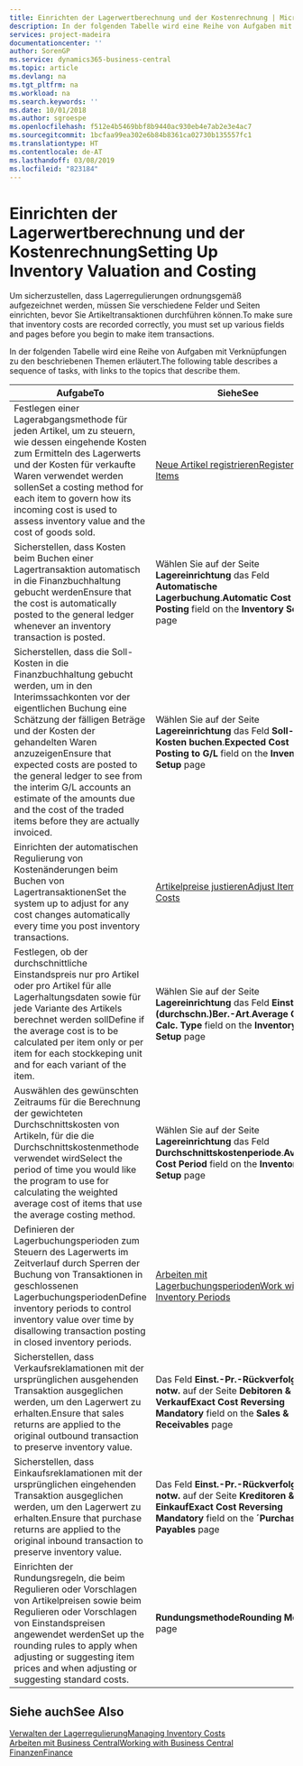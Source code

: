 ```yaml
---
title: Einrichten der Lagerwertberechnung und der Kostenrechnung | Microsoft Docs
description: In der folgenden Tabelle wird eine Reihe von Aufgaben mit Verknüpfungen zu den beschriebenen Themen erläutert.
services: project-madeira
documentationcenter: ''
author: SorenGP
ms.service: dynamics365-business-central
ms.topic: article
ms.devlang: na
ms.tgt_pltfrm: na
ms.workload: na
ms.search.keywords: ''
ms.date: 10/01/2018
ms.author: sgroespe
ms.openlocfilehash: f512e4b5469bbf8b9440ac930eb4e7ab2e3e4ac7
ms.sourcegitcommit: 1bcfaa99ea302e6b84b8361ca02730b135557fc1
ms.translationtype: HT
ms.contentlocale: de-AT
ms.lasthandoff: 03/08/2019
ms.locfileid: "823184"
---
```

# <a name="setting-up-inventory-valuation-and-costing"></a><span data-ttu-id="2313b-103">Einrichten der Lagerwertberechnung und der Kostenrechnung</span><span class="sxs-lookup"><span data-stu-id="2313b-103">Setting Up Inventory Valuation and Costing</span></span>
<span data-ttu-id="2313b-104">Um sicherzustellen, dass Lagerregulierungen ordnungsgemäß aufgezeichnet werden, müssen Sie verschiedene Felder und Seiten einrichten, bevor Sie Artikeltransaktionen durchführen können.</span><span class="sxs-lookup"><span data-stu-id="2313b-104">To make sure that inventory costs are recorded correctly, you must set up various fields and pages before you begin to make item transactions.</span></span>

<span data-ttu-id="2313b-105">In der folgenden Tabelle wird eine Reihe von Aufgaben mit Verknüpfungen zu den beschriebenen Themen erläutert.</span><span class="sxs-lookup"><span data-stu-id="2313b-105">The following table describes a sequence of tasks, with links to the topics that describe them.</span></span>

|<span data-ttu-id="2313b-106">**Aufgabe**</span><span class="sxs-lookup"><span data-stu-id="2313b-106">**To**</span></span>|<span data-ttu-id="2313b-107">**Siehe**</span><span class="sxs-lookup"><span data-stu-id="2313b-107">**See**</span></span>|  
|------------|-------------|  
|<span data-ttu-id="2313b-108">Festlegen einer Lagerabgangsmethode für jeden Artikel, um zu steuern, wie dessen eingehende Kosten zum Ermitteln des Lagerwerts und der Kosten für verkaufte Waren verwendet werden sollen</span><span class="sxs-lookup"><span data-stu-id="2313b-108">Set a costing method for each item to govern how its incoming cost is used to assess inventory value and the cost of goods sold.</span></span>|[<span data-ttu-id="2313b-109">Neue Artikel registrieren</span><span class="sxs-lookup"><span data-stu-id="2313b-109">Register New Items</span></span>](inventory-how-register-new-items.md)|  
|<span data-ttu-id="2313b-110">Sicherstellen, dass Kosten beim Buchen einer Lagertransaktion automatisch in die Finanzbuchhaltung gebucht werden</span><span class="sxs-lookup"><span data-stu-id="2313b-110">Ensure that the cost is automatically posted to the general ledger whenever an inventory transaction is posted.</span></span>|<span data-ttu-id="2313b-111">Wählen Sie auf der Seite **Lagereinrichtung** das Feld **Automatische Lagerbuchung**.</span><span class="sxs-lookup"><span data-stu-id="2313b-111">**Automatic Cost Posting** field on the **Inventory Setup** page</span></span>|  
|<span data-ttu-id="2313b-112">Sicherstellen, dass die Soll-Kosten in die Finanzbuchhaltung gebucht werden, um in den Interimssachkonten vor der eigentlichen Buchung eine Schätzung der fälligen Beträge und der Kosten der gehandelten Waren anzuzeigen</span><span class="sxs-lookup"><span data-stu-id="2313b-112">Ensure that expected costs are posted to the general ledger to see from the interim G/L accounts an estimate of the amounts due and the cost of the traded items before they are actually invoiced.</span></span>|<span data-ttu-id="2313b-113">Wählen Sie auf der Seite **Lagereinrichtung** das Feld **Soll-Kosten buchen**.</span><span class="sxs-lookup"><span data-stu-id="2313b-113">**Expected Cost Posting to G/L** field on the **Inventory Setup** page</span></span>|  
|<span data-ttu-id="2313b-114">Einrichten der automatischen Regulierung von Kostenänderungen beim Buchen von Lagertransaktionen</span><span class="sxs-lookup"><span data-stu-id="2313b-114">Set the system up to adjust for any cost changes automatically every time you post inventory transactions.</span></span>|[<span data-ttu-id="2313b-115">Artikelpreise justieren</span><span class="sxs-lookup"><span data-stu-id="2313b-115">Adjust Item Costs</span></span>](inventory-how-adjust-item-costs.md)|  
|<span data-ttu-id="2313b-116">Festlegen, ob der durchschnittliche Einstandspreis nur pro Artikel oder pro Artikel für alle Lagerhaltungsdaten sowie für jede Variante des Artikels berechnet werden soll</span><span class="sxs-lookup"><span data-stu-id="2313b-116">Define if the average cost is to be calculated per item only or per item for each stockkeping unit and for each variant of the item.</span></span>|<span data-ttu-id="2313b-117">Wählen Sie auf der Seite **Lagereinrichtung** das Feld **Einst.-Pr.(durchschn.)Ber.-Art**.</span><span class="sxs-lookup"><span data-stu-id="2313b-117">**Average Cost Calc. Type** field on the **Inventory Setup** page</span></span>|  
|<span data-ttu-id="2313b-118">Auswählen des gewünschten Zeitraums für die Berechnung der gewichteten Durchschnittskosten von Artikeln, für die die Durchschnittskostenmethode verwendet wird</span><span class="sxs-lookup"><span data-stu-id="2313b-118">Select the period of time you would like the program to use for calculating the weighted average cost of items that use the average costing method.</span></span>|<span data-ttu-id="2313b-119">Wählen Sie auf der Seite **Lagereinrichtung** das Feld **Durchschnittskostenperiode**.</span><span class="sxs-lookup"><span data-stu-id="2313b-119">**Average Cost Period** field on the **Inventory Setup** page</span></span>|  
|<span data-ttu-id="2313b-120">Definieren der Lagerbuchungsperioden zum Steuern des Lagerwerts im Zeitverlauf durch Sperren der Buchung von Transaktionen in geschlossenen Lagerbuchungsperioden</span><span class="sxs-lookup"><span data-stu-id="2313b-120">Define inventory periods to control inventory value over time by disallowing transaction posting in closed inventory periods.</span></span>|[<span data-ttu-id="2313b-121">Arbeiten mit Lagerbuchungsperioden</span><span class="sxs-lookup"><span data-stu-id="2313b-121">Work with Inventory Periods</span></span>](finance-how-to-work-with-inventory-periods.md)|  
|<span data-ttu-id="2313b-122">Sicherstellen, dass Verkaufsreklamationen mit der ursprünglichen ausgehenden Transaktion ausgeglichen werden, um den Lagerwert zu erhalten.</span><span class="sxs-lookup"><span data-stu-id="2313b-122">Ensure that sales returns are applied to the original outbound transaction to preserve inventory value.</span></span>|<span data-ttu-id="2313b-123">Das Feld **Einst.-Pr.-Rückverfolg. notw.** auf der Seite **Debitoren & Verkauf**</span><span class="sxs-lookup"><span data-stu-id="2313b-123">**Exact Cost Reversing Mandatory** field on the **Sales & Receivables** page</span></span>|  
|<span data-ttu-id="2313b-124">Sicherstellen, dass Einkaufsreklamationen mit der ursprünglichen eingehenden Transaktion ausgeglichen werden, um den Lagerwert zu erhalten.</span><span class="sxs-lookup"><span data-stu-id="2313b-124">Ensure that purchase returns are applied to the original inbound transaction to preserve inventory value.</span></span>|<span data-ttu-id="2313b-125">Das Feld **Einst.-Pr.-Rückverfolg. notw.** auf der Seite **Kreditoren & Einkauf**</span><span class="sxs-lookup"><span data-stu-id="2313b-125">**Exact Cost Reversing Mandatory** field on the **´Purchases & Payables** page</span></span>|
|<span data-ttu-id="2313b-126">Einrichten der Rundungsregeln, die beim Regulieren oder Vorschlagen von Artikelpreisen sowie beim Regulieren oder Vorschlagen von Einstandspreisen angewendet werden</span><span class="sxs-lookup"><span data-stu-id="2313b-126">Set up the rounding rules to apply when adjusting or suggesting item prices and when adjusting or suggesting standard costs.</span></span>|<span data-ttu-id="2313b-127">**Rundungsmethode**</span><span class="sxs-lookup"><span data-stu-id="2313b-127">**Rounding Method** page</span></span>|  

## <a name="see-also"></a><span data-ttu-id="2313b-128">Siehe auch</span><span class="sxs-lookup"><span data-stu-id="2313b-128">See Also</span></span>  
[<span data-ttu-id="2313b-129">Verwalten der Lagerregulierung</span><span class="sxs-lookup"><span data-stu-id="2313b-129">Managing Inventory Costs</span></span>](finance-manage-inventory-costs.md)  
[<span data-ttu-id="2313b-130">Arbeiten mit  Business Central</span><span class="sxs-lookup"><span data-stu-id="2313b-130">Working with Business Central</span></span>](ui-work-product.md)  
[<span data-ttu-id="2313b-131">Finanzen</span><span class="sxs-lookup"><span data-stu-id="2313b-131">Finance</span></span>](finance.md)  
